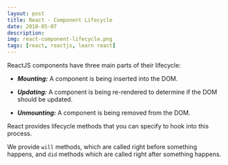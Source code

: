 ```yaml
---
layout: post
title: React - Component Lifecycle
date: 2018-05-07
description: 
img: react-component-lifecycle.png
tags: [react, reactjs, learn react]
---
```


ReactJS components have three main parts of their lifecycle:

* ***Mounting:*** A component is being inserted into the DOM.

* ***Updating:*** A component is being re-rendered to determine if the DOM should be updated.

* ***Unmounting:*** A component is being removed from the DOM.

React provides lifecycle methods that you can specify to hook into this process. 

We provide `will` methods, which are called right before something happens, and `did` methods which are called right after something happens.

